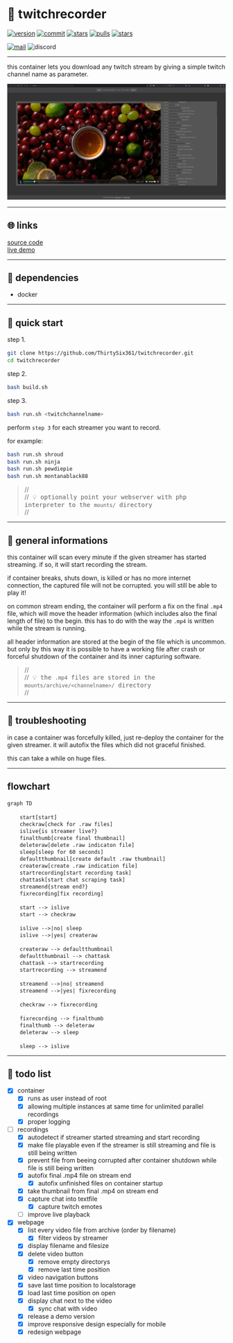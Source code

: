 # 🎥 twitchrecorder

[![version](https://img.shields.io/badge/version-1.3.3-deepgreen)](https://github.com/ThirtySix361/twitchrecorder)
[![commit](https://img.shields.io/github/last-commit/ThirtySix361/twitchrecorder?logo=github&label=github+last+commit)](https://github.com/ThirtySix361/twitchrecorder)
[![stars](https://img.shields.io/github/stars/thirtysix361/twitchrecorder.svg?logo=github&style=flat&label=github+stars)](https://github.com/ThirtySix361/twitchrecorder)
[![pulls](https://img.shields.io/docker/pulls/thirtysix361/twitchrecorder.svg?logo=docker)](https://hub.docker.com/r/thirtysix361/twitchrecorder)
[![stars](https://img.shields.io/docker/stars/thirtysix361/twitchrecorder.svg?logo=docker)](https://hub.docker.com/r/thirtysix361/twitchrecorder)

[![mail](https://img.shields.io/badge/contact-dev%4036ip.de-blue?logo=maildotru)](mailto:dev@36ip.de)
![discord](https://img.shields.io/badge/discord-.thirtysix-5865F2?style=flat&logo=discord)

---

this container lets you download any twitch stream by giving a simple twitch channel name as parameter.

[![preview](https://raw.githubusercontent.com/ThirtySix361/twitchrecorder/master/preview.png)](https://36ip.de/twitchrecorder/)

---

## 🌐 links

[source code](https://github.com/ThirtySix361/twitchrecorder) \
[live demo](https://36ip.de/twitchrecorder/)

---

## 🔗 dependencies

+ docker

---

## 🚀 quick start

step 1.

```bash
git clone https://github.com/ThirtySix361/twitchrecorder.git
cd twitchrecorder
```

step 2.

```bash
bash build.sh
```

step 3.

```bash
bash run.sh <twitchchannelname>
```

perform `step 3` for each streamer you want to record.

for example:

```bash
bash run.sh shroud
bash run.sh ninja
bash run.sh pewdiepie
bash run.sh montanablack88
```

>//<br>//<samp> 💡 optionally point your webserver with php interpreter to the `mounts/` directory </samp><br>//

---

## 🧠 general informations

this container will scan every minute if the given streamer has started streaming. if so, it will start recording the stream.

if container breaks, shuts down, is killed or has no more internet connection, the captured file will not be corrupted. you will still be able to play it!

on common stream ending, the container will perform a fix on the final `.mp4` file, which will move the header information (which includes also the final length of file) to the begin. this has to do with the way the `.mp4` is written while the stream is running.

all header information are stored at the begin of the file which is uncommon. but only by this way it is possible to have a working file after crash or forceful shutdown of the container and its inner capturing software.

>//<br>//<samp> 💡 the `.mp4` files are stored in the `mounts/archive/<channelname>/` directory </samp><br>//

---

## 🧐 troubleshooting

in case a container was forcefully killed, just re-deploy the container for the given streamer.
it will autofix the files which did not graceful finished.

this can take a while on huge files.

---

## flowchart

```mermaid
graph TD

    start[start]
    checkraw[check for .raw files]
    islive{is streamer live?}
    finalthumb[create final thumbnail]
    deleteraw[delete .raw indicaton file]
    sleep[sleep for 60 seconds]
    defaultthumbnail[create default .raw thumbnail]
    createraw[create .raw indication file]
    startrecording[start recording task]
    chattask[start chat scraping task]
    streamend{stream end?}
    fixrecording[fix recording]

    start --> islive
    start --> checkraw

    islive -->|no| sleep
    islive -->|yes| createraw

    createraw --> defaultthumbnail
    defaultthumbnail --> chattask
    chattask --> startrecording
    startrecording --> streamend

    streamend -->|no| streamend
    streamend -->|yes| fixrecording

    checkraw --> fixrecording

    fixrecording --> finalthumb
    finalthumb --> deleteraw
    deleteraw --> sleep

    sleep --> islive

```

---

## 📝 todo list

- [x] container
    - [x] runs as user instead of root
    - [x] allowing multiple instances at same time for unlimited parallel recordings
    - [x] proper logging
- [ ] recordings
    - [x] autodetect if streamer started streaming and start recording
    - [x] make file playable even if the streamer is still streaming and file is still being written
    - [x] prevent file from beeing corrupted after container shutdown while file is still being written
    - [x] autofix final .mp4 file on stream end
        - [x] autofix unfinished files on container startup
    - [x] take thumbnail from final .mp4 on stream end
    - [x] capture chat into textfile
        - [x] capture twitch emotes
    - [ ] improve live playback
- [x] webpage
    - [x] list every video file from archive (order by filename)
        - [x] filter videos by streamer
    - [x] display filename and filesize
    - [x] delete video button
        - [x] remove empty directorys
        - [x] remove last time position
    - [x] video navigation buttons
    - [x] save last time position to localstorage
    - [x] load last time position on open
    - [x] display chat next to the video
        - [x] sync chat with video
    - [x] release a demo version
    - [x] improve responsive design especially for mobile
    - [x] redesign webpage
